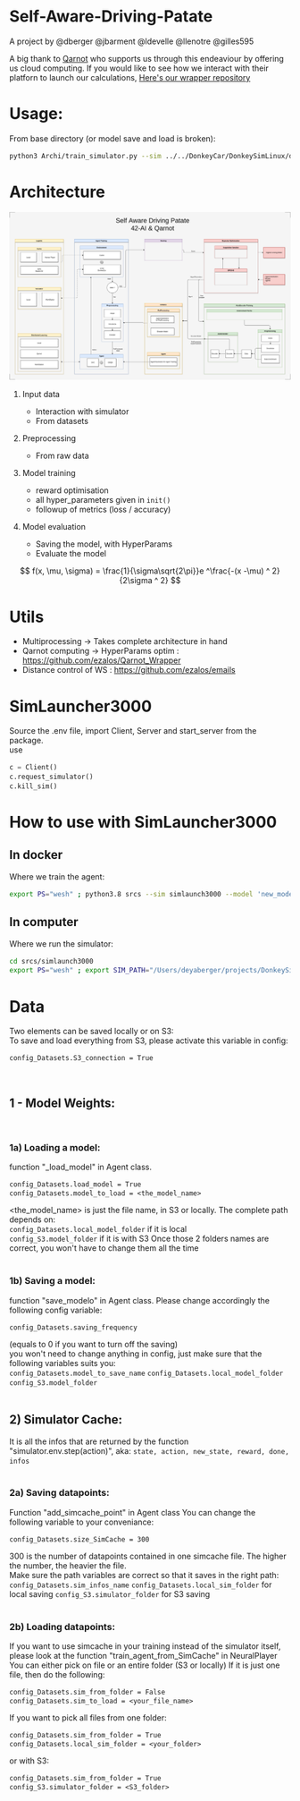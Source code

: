 # Self-Aware-Driving-Patate

A project by @dberger @jbarment @ldevelle @llenotre @gilles595

A big thank to [Qarnot](https://qarnot.com/) who supports us through this endeaviour by offering us cloud computing.
If you would like to see how we interact with their platforn to launch our calculations, [Here's our wrapper repository](https://github.com/ezalos/Qarnot_Wrapper)

# Usage:

From base directory (or model save and load is broken):
```sh
python3 Archi/train_simulator.py --sim ../../DonkeyCar/DonkeySimLinux/donkey_sim.x86_64 --model 'new_model.h5'
```

# Architecture

![Architecture Overview](./Documentation/Overview.png)

1. Input data
   - Interaction with simulator
   - From datasets
  
2. Preprocessing
	- From raw data
  
3. Model training
	- reward optimisation
	- all hyper_parameters given in `init()`
	- followup of metrics (loss / accuracy)
  
4. Model evaluation
	- Saving the model, with HyperParams
	- Evaluate the model

$$ f(x, \mu, \sigma) = \frac{1}{\sigma\sqrt{2\pi}}e ^\frac{-(x -\mu) ^ 2}{2\sigma ^ 2} $$

# Utils

- Multiprocessing -> Takes complete architecture in hand
- Qarnot computing -> HyperParams optim : https://github.com/ezalos/Qarnot_Wrapper
- Distance control of WS : https://github.com/ezalos/emails
  

# SimLauncher3000
Source the .env file, import Client, Server and start_server from the package.   
use
```python
c = Client()
c.request_simulator()
c.kill_sim()
```

# How to use with SimLauncher3000

## In docker

Where we train the agent:

```sh
export PS="wesh" ; python3.8 srcs --sim simlaunch3000 --model 'new_model.h5' --agent DDQN
```

## In computer

Where we run the simulator:

```sh
cd srcs/simlaunch3000
export PS="wesh" ; export SIM_PATH="/Users/deyaberger/projects/DonkeySimMac/donkey_sim.app/Contents/MacOS/donkey_sim" ; python3.8 test_server.py
```

# Data
Two elements can be saved locally or on S3:</br>
To save and load everything from S3, please activate this variable in config:
```
config_Datasets.S3_connection = True
```
</br>

## 1 - Model Weights:
</br>

### 1a) Loading a model:
function "_load_model" in Agent class.
```
config_Datasets.load_model = True
config_Datasets.model_to_load = <the_model_name>
```
<the_model_name> is just the file name, in S3 or locally.
The complete path depends on:</br> ```config_Datasets.local_model_folder``` if it is local</br>
```config_S3.model_folder``` if it is with S3
Once those 2 folders names are correct, you won't have to change them all the time</br></br>

### 1b) Saving a model:
function "save_modelo" in Agent class.
Please change accordingly the following config variable:</br>
```
config_Datasets.saving_frequency
```
(equals to 0 if you want to turn off the saving)</br>
you won't need to change anything in config, just make sure that the following variables suits you:</br>
```config_Datasets.model_to_save_name```
```config_Datasets.local_model_folder```
```config_S3.model_folder``` </br></br>

## 2) Simulator Cache:
It is all the infos that are returned by the function "simulator.env.step(action)", aka: ```state, action, new_state, reward, done, infos```</br></br>
### 2a) Saving datapoints:
Function "add_simcache_point" in Agent class
You can change the following variable to your conveniance:
```
config_Datasets.size_SimCache = 300
```
300 is the number of datapoints contained in one simcache file. The higher the number, the heavier the file.</br>
Make sure the path variables are correct so that it saves in the right path:
```config_Datasets.sim_infos_name```
```config_Datasets.local_sim_folder``` for local saving
```config_S3.simulator_folder``` for S3 saving</br></br>
### 2b) Loading datapoints:
If you want to use simcache in your training instead of the simulator itself, please look at the function "train_agent_from_SimCache" in NeuralPlayer</br>
You can either pick on file or an entire folder (S3 or locally)
If it is just one file, then do the following:</br>
```
config_Datasets.sim_from_folder = False
config_Datasets.sim_to_load = <your_file_name>
```
If you want to pick all files from one folder:</br>
```
config_Datasets.sim_from_folder = True
config_Datasets.local_sim_folder = <your_folder>
```
or with S3:
```
config_Datasets.sim_from_folder = True
config_S3.simulator_folder = <S3_folder>
```


